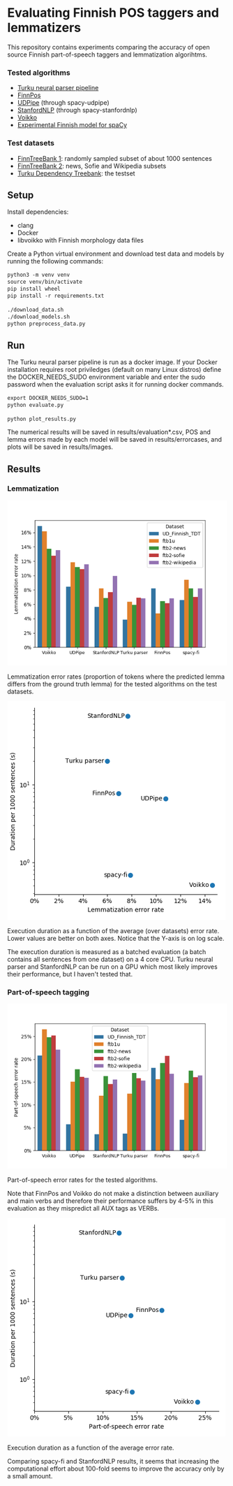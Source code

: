 # Evaluating Finnish POS taggers and lemmatizers

This repository contains experiments comparing the accuracy of open
source Finnish part-of-speech taggers and lemmatization algorihtms.

### Tested algorithms

* [Turku neural parser pipeline](https://turkunlp.org/Turku-neural-parser-pipeline/)
* [FinnPos](https://github.com/mpsilfve/FinnPos/wiki)
* [UDPipe](http://ufal.mff.cuni.cz/udpipe) (through spacy-udpipe)
* [StanfordNLP](https://stanfordnlp.github.io/stanfordnlp/) (through spacy-stanfordnlp)
* [Voikko](https://voikko.puimula.org/)
* [Experimental Finnish model for spaCy](https://github.com/aajanki/spacy-fi)

### Test datasets

* [FinnTreeBank 1](https://github.com/UniversalDependencies/UD_Finnish-FTB/blob/master/README.md): randomly sampled subset of about 1000 sentences
* [FinnTreeBank 2](http://urn.fi/urn:nbn:fi:lb-201407163): news, Sofie and Wikipedia subsets
* [Turku Dependency Treebank](https://github.com/UniversalDependencies/UD_Finnish-TDT): the testset

## Setup

Install dependencies:
* clang
* Docker
* libvoikko with Finnish morphology data files

Create a Python virtual environment and download test data and models by running the following commands:
```
python3 -m venv venv
source venv/bin/activate
pip install wheel
pip install -r requirements.txt

./download_data.sh
./download_models.sh
python preprocess_data.py
```

## Run

The Turku neural parser pipeline is run as a docker image. If your
Docker installation requires root priviledges (default on many Linux
distros) define the DOCKER_NEEDS_SUDO environment variable and enter
the sudo password when the evaluation script asks it for running
docker commands.

```
export DOCKER_NEEDS_SUDO=1
python evaluate.py

python plot_results.py
```

The numerical results will be saved in results/evaluation*.csv, POS and
lemma errors made by each model will be saved in results/errorcases,
and plots will be saved in results/images.

## Results

### Lemmatization

![Lemmatization error rates](images/lemma_wer_by_dataset.png)

Lemmatization error rates (proportion of tokens where the predicted
lemma differs from the ground truth lemma) for the tested algorithms
on the test datasets.

![Lemmatization speed](images/lemma_speed.png)

Execution duration as a function of the average (over datasets) error
rate. Lower values are better on both axes. Notice that the Y-axis is
on log scale.

The execution duration is measured as a batched evaluation (a batch
contains all sentences from one dataset) on a 4 core CPU. Turku neural
parser and StanfordNLP can be run on a GPU which most likely improves
their performance, but I haven't tested that.

### Part-of-speech tagging

![Part-of-speech error rates](images/pos_wer_by_dataset.png)

Part-of-speech error rates for the tested algorithms.

Note that FinnPos and Voikko do not make a distinction between
auxiliary and main verbs and therefore their performance suffers by
4-5% in this evaluation as they mispredict all AUX tags as VERBs.

![Part-of-speech speed](images/pos_speed.png)

Execution duration as a function of the average error rate.

Comparing spacy-fi and StanfordNLP results, it seems that increasing
the computational effort about 100-fold seems to improve the accuracy
only by a small amount.
